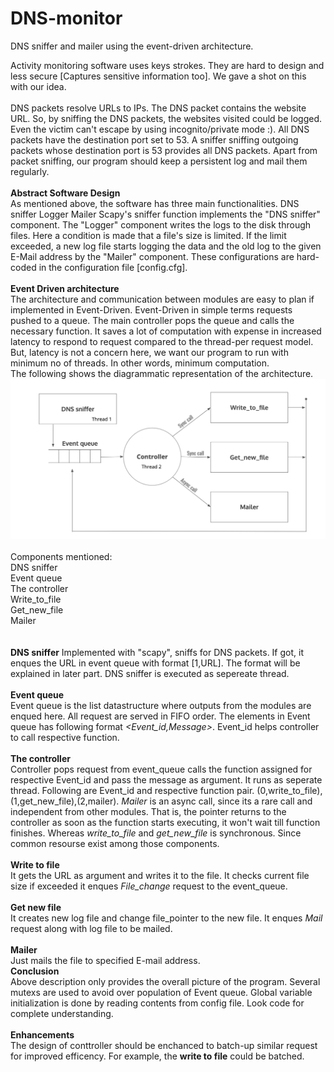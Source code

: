 # DNS-monitor
DNS sniffer and mailer using the event-driven architecture.

Activity monitoring software uses keys strokes. They are hard to design and less secure [Captures sensitive information too]. We gave a shot on this with our idea. 
<br><br>
DNS packets resolve URLs to IPs. The DNS packet contains the website URL. So, by sniffing the DNS packets, the websites visited could be logged. Even the victim can't escape by using incognito/private mode :). All DNS packets have the destination port set to 53. A sniffer sniffing outgoing packets whose destination port is 53 provides all DNS packets. Apart from packet sniffing, our program should keep a persistent log and mail them regularly.
<br><br>
<b>Abstract Software Design</b>
<br>
As mentioned above, the software has three main functionalities.
DNS sniffer
Logger
Mailer
Scapy's sniffer function implements the "DNS sniffer" component. The "Logger" component writes the logs to the disk through files. Here a condition is made that a file's size is limited. If the limit exceeded, a new log file starts logging the data and the old log to the given E-Mail address by the "Mailer" component. These configurations are hard-coded in the configuration file [config.cfg].
<br><br>
<b>Event Driven architecture</b><br>
The architecture and communication between modules are easy to plan if implemented in Event-Driven. Event-Driven in simple terms requests pushed to a queue. The main controller pops the queue and calls the necessary function. It saves a lot of computation with expense in increased latency to respond to request compared to the thread-per request model. But, latency is not a concern here, we want our program to run with minimum no of threads. In other words, minimum computation. 
<br>
The following shows the diagrammatic representation of the architecture.
<br>
<img src="images/event_architecture.png" alt="architecture">
<br><br>
Components mentioned:<br>
DNS sniffer<br>
Event queue<br>
The controller<br>
Write_to_file<br>
Get_new_file<br>
Mailer<br>
<br><br>
<b>DNS sniffer</b>
Implemented with "scapy", sniffs for DNS packets. If got, it enques the URL in event queue with format [1,URL]. The format will be explained in later part. DNS sniffer is executed as sepereate thread.
<br><br>
<b>Event queue</b><br>
Event queue is the list datastructure where outputs from the modules are enqued here. All request are served in FIFO order. The elements in Event queue has following format <i><Event_id,Message></i>. Event_id helps controller to call respective function.
<br><br>
<b>The controller</b><br>
Controller pops request from event_queue calls the function assigned for respective Event_id and pass the message as argument. It runs as seperate thread. Following are Event_id and respective function pair.
(0,write_to_file),(1,get_new_file),(2,mailer). <i>Mailer</i> is an async call, since its a rare call and independent from other modules. That is, the pointer returns to the controller as soon as the function starts executing, it won't wait till function finishes. Whereas <i>write_to_file</i> and <i>get_new_file</i> is synchronous. Since common resourse exist among those components.
<br><br>
<b>Write to file</b><br>
It gets the URL as argument and writes it to the file. It checks current file size if exceeded it enques <i>File_change</i> request to the event_queue.
<br><br>
<b>Get new file</b><br>
It creates new log file and change file_pointer to the new file. It enques <i>Mail</i> request along with log file to be mailed. 
<br><br>
<b>Mailer</b>
<br>
Just mails the file to specified E-mail address.
<br>
<b>Conclusion</b>
<br>
Above description only provides the overall picture of the program. Several mutexs are used to avoid over population of Event queue. Global variable initialization is done by reading contents from config file. Look code for complete understanding.
<br><br>
<b>Enhancements</b>
<br>
The design of conttroller should be enchanced to batch-up similar request for improved efficency. For example, the <b>write to file</b> could be batched.
